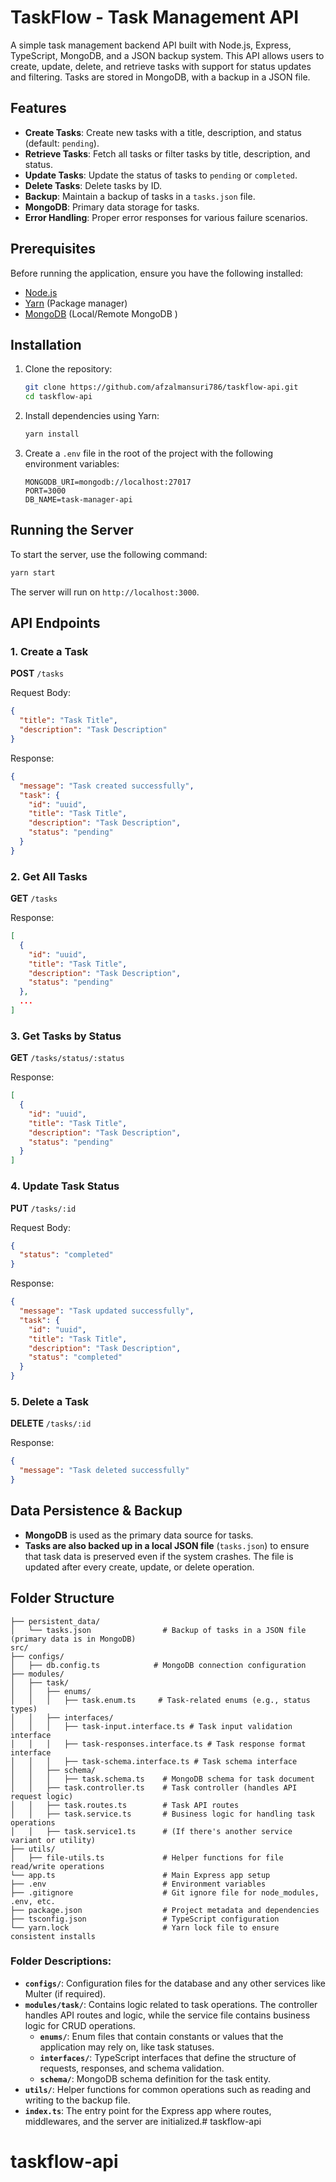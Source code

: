 # TaskFlow - Task Management API

A simple task management backend API built with Node.js, Express, TypeScript, MongoDB, and a JSON backup system. This API allows users to create, update, delete, and retrieve tasks with support for status updates and filtering. Tasks are stored in MongoDB, with a backup in a JSON file.

## Features

- **Create Tasks**: Create new tasks with a title, description, and status (default: `pending`).
- **Retrieve Tasks**: Fetch all tasks or filter tasks by title, description, and status.
- **Update Tasks**: Update the status of tasks to `pending` or `completed`.
- **Delete Tasks**: Delete tasks by ID.
- **Backup**: Maintain a backup of tasks in a `tasks.json` file.
- **MongoDB**: Primary data storage for tasks.
- **Error Handling**: Proper error responses for various failure scenarios.

## Prerequisites

Before running the application, ensure you have the following installed:

- [Node.js](https://nodejs.org/)
- [Yarn](https://classic.yarnpkg.com/en/docs/install/) (Package manager)
- [MongoDB](https://www.mongodb.com/) (Local/Remote MongoDB  )

## Installation

1. Clone the repository:

   ```bash
   git clone https://github.com/afzalmansuri786/taskflow-api.git
   cd taskflow-api
   ```

2. Install dependencies using Yarn:

   ```bash
   yarn install
   ```

3. Create a `.env` file in the root of the project with the following environment variables:

   ```env
   MONGODB_URI=mongodb://localhost:27017
   PORT=3000
   DB_NAME=task-manager-api
   ```

## Running the Server

To start the server, use the following command:

```bash
yarn start
```

The server will run on `http://localhost:3000`.

## API Endpoints

### 1. Create a Task

**POST** `/tasks`

Request Body:
```json
{
  "title": "Task Title",
  "description": "Task Description"
}
```

Response:
```json
{
  "message": "Task created successfully",
  "task": {
    "id": "uuid",
    "title": "Task Title",
    "description": "Task Description",
    "status": "pending"
  }
}
```

### 2. Get All Tasks

**GET** `/tasks`

Response:
```json
[
  {
    "id": "uuid",
    "title": "Task Title",
    "description": "Task Description",
    "status": "pending"
  },
  ...
]
```

### 3. Get Tasks by Status

**GET** `/tasks/status/:status`

Response:
```json
[
  {
    "id": "uuid",
    "title": "Task Title",
    "description": "Task Description",
    "status": "pending"
  }
]
```

### 4. Update Task Status

**PUT** `/tasks/:id`

Request Body:
```json
{
  "status": "completed"
}
```

Response:
```json
{
  "message": "Task updated successfully",
  "task": {
    "id": "uuid",
    "title": "Task Title",
    "description": "Task Description",
    "status": "completed"
  }
}
```

### 5. Delete a Task

**DELETE** `/tasks/:id`

Response:
```json
{
  "message": "Task deleted successfully"
}
```

## Data Persistence & Backup

- **MongoDB** is used as the primary data source for tasks.
- **Tasks are also backed up in a local JSON file** (`tasks.json`) to ensure that task data is preserved even if the system crashes. The file is updated after every create, update, or delete operation.

## Folder Structure

```
├── persistent_data/
│   └── tasks.json                # Backup of tasks in a JSON file (primary data is in MongoDB)
src/
├── configs/
│   ├── db.config.ts            # MongoDB connection configuration
├── modules/
│   ├── task/
│   │   ├── enums/
│   │   │   ├── task.enum.ts     # Task-related enums (e.g., status types)
│   │   ├── interfaces/
│   │   │   ├── task-input.interface.ts # Task input validation interface
│   │   │   ├── task-responses.interface.ts # Task response format interface
│   │   │   ├── task-schema.interface.ts # Task schema interface
│   │   ├── schema/
│   │   │   ├── task.schema.ts    # MongoDB schema for task document
│   │   ├── task.controller.ts    # Task controller (handles API request logic)
│   │   ├── task.routes.ts        # Task API routes
│   │   ├── task.service.ts       # Business logic for handling task operations
│   │   ├── task.service1.ts      # (If there's another service variant or utility)
├── utils/
│   ├── file-utils.ts             # Helper functions for file read/write operations
└── app.ts                        # Main Express app setup
├── .env                          # Environment variables
├── .gitignore                    # Git ignore file for node_modules, .env, etc.
├── package.json                  # Project metadata and dependencies
├── tsconfig.json                 # TypeScript configuration
└── yarn.lock                     # Yarn lock file to ensure consistent installs
```

### Folder Descriptions:

- **`configs/`**: Configuration files for the database and any other services like Multer (if required).
- **`modules/task/`**: Contains logic related to task operations. The controller handles API routes and logic, while the service file contains business logic for CRUD operations.
  - **`enums/`**: Enum files that contain constants or values that the application may rely on, like task statuses.
  - **`interfaces/`**: TypeScript interfaces that define the structure of requests, responses, and schema validation.
  - **`schema/`**: MongoDB schema definition for the task entity.
- **`utils/`**: Helper functions for common operations such as reading and writing to the backup file.
- **`index.ts`**: The entry point for the Express app where routes, middlewares, and the server are initialized.# taskflow-api
# taskflow-api
